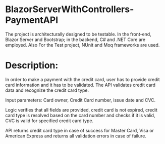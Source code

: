 # BlazorServerWithControllers-PaymentAPI
The project is architecturally designed to be testable. In the front-end, Blazor Server and Bootstrap; in the backend, C# and .NET Core are employed. Also For the Test project, NUnit and Moq frameworks are used. 


# Description:
In order to make a payment with the credit card, user has to provide credit card information and it has to be validated. The API validates credit card data and recognize the credit card type. 

Input parameters: Card owner, Credit Card number, issue date and CVC.

Logic verifies that all fields are provided, credit card is not expired, credit card type is resolved based on the card number and checks if it is valid, CVC is valid for specified credit card type.

API returns credit card type in case of success for Master Card, Visa or American Express and returns all validation errors in case of failure.
